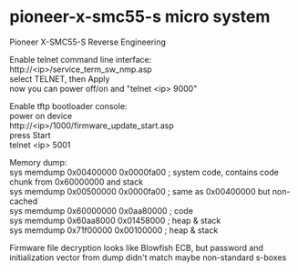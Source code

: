 # pioneer-x-smc55-s micro system
Pioneer X-SMC55-S Reverse Engineering

Enable telnet command line interface:  
http://\<ip\>/service_term_sw_nmp.asp  
select TELNET, then Apply  
now you can power off/on and "telnet \<ip\> 9000"

Enable tftp bootloader console:  
power on device  
http://\<ip\>/1000/firmware_update_start.asp  
press Start  
telnet \<ip\> 5001  

Memory dump:  
sys memdump 0x00400000 0x0000fa00 ; system code, contains code chunk from 0x60000000 and stack  
sys memdump 0x00500000 0x0000fa00 ; same as 0x00400000 but non-cached  
sys memdump 0x60000000 0x0aa80000 ; code  
sys memdump 0x60aa8000 0x01458000 ; heap & stack  
sys memdump 0x71f00000 0x00100000 ; heap & stack  

Firmware file decryption looks like Blowfish ECB, but password and initialization vector from dump didn't match maybe non-standard s-boxes

